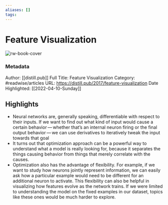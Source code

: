 ```yaml
---
aliases: []
tags:
---
```

# Feature Visualization

![rw-book-cover](https://readwise-assets.s3.amazonaws.com/static/images/article2.74d541386bbf.png)
### Metadata
Author: [[distill.pub]]
Full Title: Feature Visualization
Category: #readwise/articles
URL: https://distill.pub/2017/feature-visualization
Date Highlighted: [[2022-04-10-Sunday]]

## Highlights
- Neural networks are, generally speaking, differentiable with respect to their inputs.
  If we want to find out what kind of input would cause a certain behavior — whether that’s an internal neuron firing or the final output behavior — we can use derivatives to iteratively tweak the input
  towards that goal
- It turns out that optimization approach can be a powerful way to understand what a model is really looking for,
  because it separates the things causing behavior from things that merely correlate with the causes.
- Optimization also has the advantage of flexibility.
  For example, if we want to study how neurons jointly represent information,
  we can easily ask how a particular example would need to be different for an additional neuron to activate.
  This flexibility can also be helpful in visualizing how features evolve as the network trains.
  If we were limited to understanding the model on the fixed examples in our dataset, topics like these ones would be much harder to explore.
